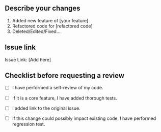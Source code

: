 ## Describe your changes
1. Added new feature of [your feature]
2. Refactored code for [refactored code]
3. Deleted/Edited/Fixed....

## Issue link
Issue Link: [Add here]

## Checklist before requesting a review
- [ ] I have performed a self-review of my code.
- [ ] If it is a core feature, I have added thorough tests.
- [ ] I added link to the original issue.
- [ ] if this change could possibly impact existing code, I have performed regression test. 


